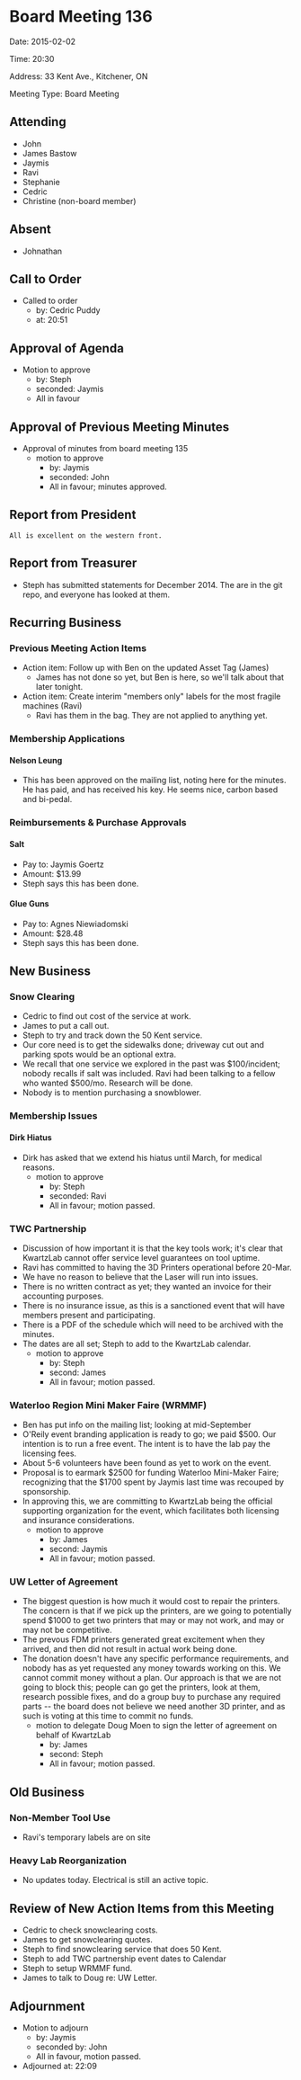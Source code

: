 # Board Meeting 136

Date: 2015-02-02

Time: 20:30

Address: 33 Kent Ave., Kitchener, ON

Meeting Type: Board Meeting

## Attending
* John
* James Bastow
* Jaymis
* Ravi
* Stephanie
* Cedric
* Christine (non-board member)

## Absent
* Johnathan

## Call to Order
* Called to order
    * by: Cedric Puddy
    * at: 20:51

## Approval of Agenda
* Motion to approve
    * by: Steph
    * seconded: Jaymis 
    * All in favour

## Approval of Previous Meeting Minutes
* Approval of minutes from board meeting 135
    * motion to approve
        * by: Jaymis
        * seconded: John
        * All in favour; minutes approved.

## Report from President
    All is excellent on the western front.

## Report from Treasurer
* Steph has submitted statements for December 2014.  The are in the git repo, and everyone has looked at them.

## Recurring Business

### Previous Meeting Action Items
* Action item: Follow up with Ben on the updated Asset Tag (James)
    * James has not done so yet, but Ben is here, so we'll talk about that later tonight.
* Action item: Create interim "members only" labels for the most fragile machines (Ravi)
    * Ravi has them in the bag.  They are not applied to anything yet.

### Membership Applications

#### Nelson Leung
* This has been approved on the mailing list, noting here for the minutes.  He has paid, and has received his key.  He seems nice, carbon based and bi-pedal.

### Reimbursements & Purchase Approvals

#### Salt
* Pay to: Jaymis Goertz
* Amount: $13.99
* Steph says this has been done.

#### Glue Guns
* Pay to: Agnes Niewiadomski
* Amount: $28.48
* Steph says this has been done.

## New Business

### Snow Clearing
* Cedric to find out cost of the service at work.
* James to put a call out.
* Steph to try and track down the 50 Kent service.
* Our core need is to get the sidewalks done; driveway cut out and parking spots would be an optional extra.
* We recall that one service we explored in the past was $100/incident; nobody recalls if salt was included.  Ravi had been talking to a fellow who wanted $500/mo.  Research will be done.
* Nobody is to mention purchasing a snowblower.

### Membership Issues

#### Dirk Hiatus
* Dirk has asked that we extend his hiatus until March, for medical reasons.
    * motion to approve
        * by: Steph
        * seconded: Ravi
        * All in favour; motion passed.

### TWC Partnership
* Discussion of how important it is that the key tools work; it's clear that KwartzLab cannot offer service level guarantees on tool uptime.
* Ravi has committed to having the 3D Printers operational before 20-Mar.
* We have no reason to believe that the Laser will run into issues.
* There is no written contract as yet; they wanted an invoice for their accounting purposes.
* There is no insurance issue, as this is a sanctioned event that will have members present and participating.
* There is a PDF of the schedule which will need to be archived with the minutes.
* The dates are all set; Steph to add to the KwartzLab calendar.
    * motion to approve
        * by: Steph
        * second: James
        * All in favour; motion passed.

### Waterloo Region Mini Maker Faire (WRMMF)
* Ben has put info on the mailing list; looking at mid-September
* O'Reily event branding application is ready to go; we paid $500.  Our intention is to run a free event.  The intent is to have the lab pay the licensing fees.
* About 5-6 volunteers have been found as yet to work on the event.
* Proposal is to earmark $2500 for funding Waterloo Mini-Maker Faire; recognizing that the $1700 spent by Jaymis last time was recouped by sponsorship.
* In approving this, we are committing to KwartzLab being the official supporting organization for the event, which facilitates both licensing and insurance considerations.
    * motion to approve
        * by: James
        * second: Jaymis
        * All in favour; motion passed.

### UW Letter of Agreement
* The biggest question is how much it would cost to repair the printers.  The concern is that if we pick up the printers, are we going to potentially spend $1000 to get two printers that may or may not work, and may or may not be competitive.
* The prevous FDM printers generated great excitement when they arrived, and then did not result in actual work being done.
* The donation doesn't have any specific performance requirements, and nobody has as yet requested any money towards working on this.  We cannot commit money without a plan.  Our approach is that we are not going to block this; people can go get the printers, look at them, research possible fixes, and do a group buy to purchase any required parts -- the board does not believe we need another 3D printer, and as such is voting at this time to commit no funds.
    * motion to delegate Doug Moen to sign the letter of agreement on behalf of KwartzLab
        * by: James
        * second: Steph
        * All in favour; motion passed.

## Old Business

### Non-Member Tool Use
* Ravi's temporary labels are on site

### Heavy Lab Reorganization
* No updates today.  Electrical is still an active topic.

## Review of New Action Items from this Meeting
* Cedric to check snowclearing costs.
* James to get snowclearing quotes.
* Steph to find snowclearing service that does 50 Kent.
* Steph to add TWC partnership event dates to Calendar
* Steph to setup WRMMF fund.
* James to talk to Doug re: UW Letter.

## Adjournment
* Motion to adjourn
    * by: Jaymis
    * seconded by: John
    * All in favour, motion passed.
* Adjourned at: 22:09
